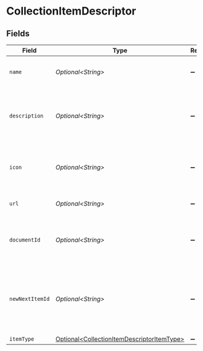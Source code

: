 # CollectionItemDescriptor


## Fields

| Field                                                                                                                | Type                                                                                                                 | Required                                                                                                             | Description                                                                                                          |
| -------------------------------------------------------------------------------------------------------------------- | -------------------------------------------------------------------------------------------------------------------- | -------------------------------------------------------------------------------------------------------------------- | -------------------------------------------------------------------------------------------------------------------- |
| `name`                                                                                                               | *Optional\<String>*                                                                                                  | :heavy_minus_sign:                                                                                                   | The optional name of the Collection item.                                                                            |
| `description`                                                                                                        | *Optional\<String>*                                                                                                  | :heavy_minus_sign:                                                                                                   | A helpful description of why this CollectionItem is in the Collection that it's in.                                  |
| `icon`                                                                                                               | *Optional\<String>*                                                                                                  | :heavy_minus_sign:                                                                                                   | The emoji icon for this CollectionItem. Only used for Text type items.                                               |
| `url`                                                                                                                | *Optional\<String>*                                                                                                  | :heavy_minus_sign:                                                                                                   | The URL of the item being added.                                                                                     |
| `documentId`                                                                                                         | *Optional\<String>*                                                                                                  | :heavy_minus_sign:                                                                                                   | The Glean Document ID of the item being added if it's an indexed document.                                           |
| `newNextItemId`                                                                                                      | *Optional\<String>*                                                                                                  | :heavy_minus_sign:                                                                                                   | The (optional) ItemId of the next CollectionItem in sequence. If omitted, will be added to the end of the Collection |
| `itemType`                                                                                                           | [Optional\<CollectionItemDescriptorItemType>](../../models/components/CollectionItemDescriptorItemType.md)           | :heavy_minus_sign:                                                                                                   | N/A                                                                                                                  |